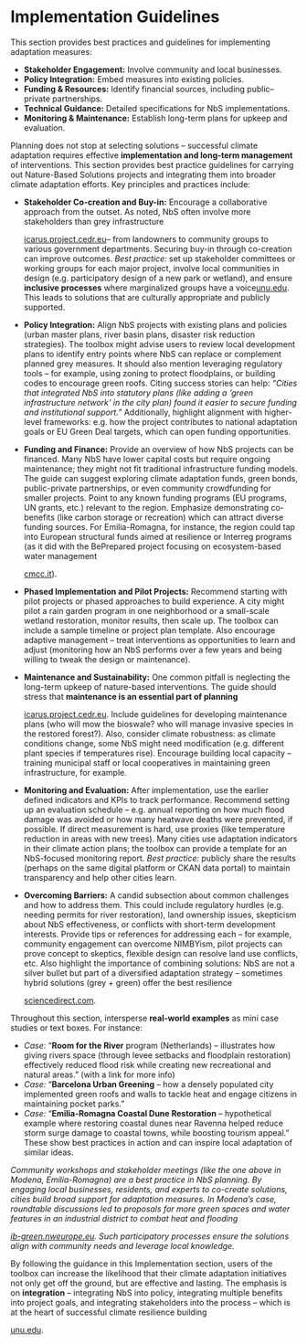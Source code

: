 # Implementation Guidelines

This section provides best practices and guidelines for implementing adaptation measures:

* **Stakeholder Engagement:** Involve community and local businesses.
* **Policy Integration:** Embed measures into existing policies.
* **Funding & Resources:** Identify financial sources, including public–private partnerships.
* **Technical Guidance:** Detailed specifications for NbS implementations.
* **Monitoring & Maintenance:** Establish long-term plans for upkeep and evaluation.

Planning does not stop at selecting solutions – successful climate adaptation requires effective **implementation and long-term management** of interventions. This section provides best practice guidelines for carrying out Nature-Based Solutions projects and integrating them into broader climate adaptation efforts. Key principles and practices include:

*   **Stakeholder Co-creation and Buy-in:** Encourage a collaborative approach from the outset. As noted, NbS often involve more stakeholders than grey infrastructure​

    [icarus.project.cedr.eu](https://icarus.project.cedr.eu/wp-content/uploads/2024/09/D4.2_NbS_report_v2.pdf)– from landowners to community groups to various government departments. Securing buy-in through co-creation can improve outcomes. _Best practice:_ set up stakeholder committees or working groups for each major project, involve local communities in design (e.g. participatory design of a new park or wetland), and ensure **inclusive processes** where marginalized groups have a voice​[unu.edu](https://unu.edu/ehs/series/5-tools-nature-based-solutions-disaster-and-climate-risk-management). This leads to solutions that are culturally appropriate and publicly supported.
* **Policy Integration:** Align NbS projects with existing plans and policies (urban master plans, river basin plans, disaster risk reduction strategies). The toolbox might advise users to review local development plans to identify entry points where NbS can replace or complement planned grey measures. It should also mention leveraging regulatory tools – for example, using zoning to protect floodplains, or building codes to encourage green roofs. Citing success stories can help: _“Cities that integrated NbS into statutory plans (like adding a ‘green infrastructure network’ in the city plan) found it easier to secure funding and institutional support.”_ Additionally, highlight alignment with higher-level frameworks: e.g. how the project contributes to national adaptation goals or EU Green Deal targets, which can open funding opportunities.
*   **Funding and Finance:** Provide an overview of how NbS projects can be financed. Many NbS have lower capital costs but require ongoing maintenance; they might not fit traditional infrastructure funding models. The guide can suggest exploring climate adaptation funds, green bonds, public-private partnerships, or even community crowdfunding for smaller projects. Point to any known funding programs (EU programs, UN grants, etc.) relevant to the region. Emphasize demonstrating co-benefits (like carbon storage or recreation) which can attract diverse funding sources. For Emilia-Romagna, for instance, the region could tap into European structural funds aimed at resilience or Interreg programs (as it did with the BePrepared project focusing on ecosystem-based water management​

    [cmcc.it](https://www.cmcc.it/projects/beprepared-preparing-adapting-reconstructing-actions-to-promote-climate-change-adaptation-and-risk-disaster-resilience-in-italian-and-croatian-sensitive-ecosystems)).
* **Phased Implementation and Pilot Projects:** Recommend starting with pilot projects or phased approaches to build experience. A city might pilot a rain garden program in one neighborhood or a small-scale wetland restoration, monitor results, then scale up. The toolbox can include a sample timeline or project plan template. Also encourage adaptive management – treat interventions as opportunities to learn and adjust (monitoring how an NbS performs over a few years and being willing to tweak the design or maintenance).
*   **Maintenance and Sustainability:** One common pitfall is neglecting the long-term upkeep of nature-based interventions. The guide should stress that **maintenance is an essential part of planning**​

    [icarus.project.cedr.eu](https://icarus.project.cedr.eu/wp-content/uploads/2024/09/D4.2_NbS_report_v2.pdf). Include guidelines for developing maintenance plans (who will mow the bioswale? who will manage invasive species in the restored forest?). Also, consider climate robustness: as climate conditions change, some NbS might need modification (e.g. different plant species if temperatures rise). Encourage building local capacity – training municipal staff or local cooperatives in maintaining green infrastructure, for example.
* **Monitoring and Evaluation:** After implementation, use the earlier defined indicators and KPIs to track performance. Recommend setting up an evaluation schedule – e.g. annual reporting on how much flood damage was avoided or how many heatwave deaths were prevented, if possible. If direct measurement is hard, use proxies (like temperature reduction in areas with new trees). Many cities use adaptation indicators in their climate action plans; the toolbox can provide a template for an NbS-focused monitoring report. _Best practice:_ publicly share the results (perhaps on the same digital platform or CKAN data portal) to maintain transparency and help other cities learn.
*   **Overcoming Barriers:** A candid subsection about common challenges and how to address them. This could include regulatory hurdles (e.g. needing permits for river restoration), land ownership issues, skepticism about NbS effectiveness, or conflicts with short-term development interests. Provide tips or references for addressing each – for example, community engagement can overcome NIMBYism, pilot projects can prove concept to skeptics, flexible design can resolve land use conflicts, etc. Also highlight the importance of combining solutions: NbS are not a silver bullet but part of a diversified adaptation strategy – sometimes hybrid solutions (grey + green) offer the best resilience​

    [sciencedirect.com](https://www.sciencedirect.com/science/article/pii/S1462901118306671).

Throughout this section, intersperse **real-world examples** as mini case studies or text boxes. For instance:

* _Case:_ “**Room for the River** program (Netherlands) – illustrates how giving rivers space (through levee setbacks and floodplain restoration) effectively reduced flood risk while creating new recreational and natural areas.” (with a link for more info)
* _Case:_ “**Barcelona Urban Greening** – how a densely populated city implemented green roofs and walls to tackle heat and engage citizens in maintaining pocket parks.”
* _Case:_ “**Emilia-Romagna Coastal Dune Restoration** – hypothetical example where restoring coastal dunes near Ravenna helped reduce storm surge damage to coastal towns, while boosting tourism appeal.” These show best practices in action and can inspire local adaptation of similar ideas.

&#x20;_Community workshops and stakeholder meetings (like the one above in Modena, Emilia-Romagna) are a best practice in NbS planning. By engaging local businesses, residents, and experts to co-create solutions, cities build broad support for adaptation measures. In Modena’s case, roundtable discussions led to proposals for more green spaces and water features in an industrial district to combat heat and flooding​_

[_ib-green.nweurope.eu_](https://ib-green.nweurope.eu/blog/ib-green-news-26/focus-on-adaptation-70)_. Such participatory processes ensure the solutions align with community needs and leverage local knowledge._

By following the guidance in this Implementation section, users of the toolbox can increase the likelihood that their climate adaptation initiatives not only get off the ground, but are effective and lasting. The emphasis is on **integration** – integrating NbS into policy, integrating multiple benefits into project goals, and integrating stakeholders into the process – which is at the heart of successful climate resilience building​

[unu.edu](https://unu.edu/ehs/series/5-tools-nature-based-solutions-disaster-and-climate-risk-management).
